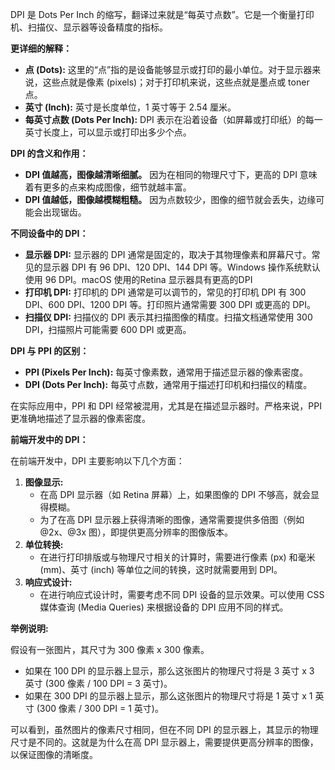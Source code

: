 DPI 是 Dots Per Inch 的缩写，翻译过来就是“每英寸点数”。它是一个衡量打印机、扫描仪、显示器等设备精度的指标。

**更详细的解释：**

*   **点 (Dots):** 这里的“点”指的是设备能够显示或打印的最小单位。对于显示器来说，这些点就是像素 (pixels)；对于打印机来说，这些点就是墨点或 toner 点。
*   **英寸 (Inch):** 英寸是长度单位，1 英寸等于 2.54 厘米。
*   **每英寸点数 (Dots Per Inch):** DPI 表示在沿着设备（如屏幕或打印纸）的每一英寸长度上，可以显示或打印出多少个点。

**DPI 的含义和作用：**

*   **DPI 值越高，图像越清晰细腻。** 因为在相同的物理尺寸下，更高的 DPI 意味着有更多的点来构成图像，细节就越丰富。
*   **DPI 值越低，图像越模糊粗糙。** 因为点数较少，图像的细节就会丢失，边缘可能会出现锯齿。

**不同设备中的 DPI：**

*   **显示器 DPI:** 显示器的 DPI 通常是固定的，取决于其物理像素和屏幕尺寸。常见的显示器 DPI 有 96 DPI、120 DPI、144 DPI 等。Windows 操作系统默认使用 96 DPI。macOS 使用的Retina 显示器具有更高的DPI
*   **打印机 DPI:** 打印机的 DPI 通常是可以调节的，常见的打印机 DPI 有 300 DPI、600 DPI、1200 DPI 等。打印照片通常需要 300 DPI 或更高的 DPI。
*   **扫描仪 DPI:** 扫描仪的 DPI 表示其扫描图像的精度。扫描文档通常使用 300 DPI，扫描照片可能需要 600 DPI 或更高。

**DPI 与 PPI 的区别：**

*   **PPI (Pixels Per Inch):** 每英寸像素数，通常用于描述显示器的像素密度。
*   **DPI (Dots Per Inch):** 每英寸点数，通常用于描述打印机和扫描仪的精度。

在实际应用中，PPI 和 DPI 经常被混用，尤其是在描述显示器时。严格来说，PPI 更准确地描述了显示器的像素密度。

**前端开发中的 DPI：**

在前端开发中，DPI 主要影响以下几个方面：

1.  **图像显示:**
    *   在高 DPI 显示器（如 Retina 屏幕）上，如果图像的 DPI 不够高，就会显得模糊。
    *   为了在高 DPI 显示器上获得清晰的图像，通常需要提供多倍图（例如 @2x、@3x 图），即提供更高分辨率的图像版本。
2.  **单位转换:**
    *   在进行打印排版或与物理尺寸相关的计算时，需要进行像素 (px) 和毫米 (mm)、英寸 (inch) 等单位之间的转换，这时就需要用到 DPI。
3.  **响应式设计:**
    *   在进行响应式设计时，需要考虑不同 DPI 设备的显示效果。可以使用 CSS 媒体查询 (Media Queries) 来根据设备的 DPI 应用不同的样式。

**举例说明:**

假设有一张图片，其尺寸为 300 像素 x 300 像素。

*   如果在 100 DPI 的显示器上显示，那么这张图片的物理尺寸将是 3 英寸 x 3 英寸 (300 像素 / 100 DPI = 3 英寸)。
*   如果在 300 DPI 的显示器上显示，那么这张图片的物理尺寸将是 1 英寸 x 1 英寸 (300 像素 / 300 DPI = 1 英寸)。

可以看到，虽然图片的像素尺寸相同，但在不同 DPI 的显示器上，其显示的物理尺寸是不同的。这就是为什么在高 DPI 显示器上，需要提供更高分辨率的图像，以保证图像的清晰度。
